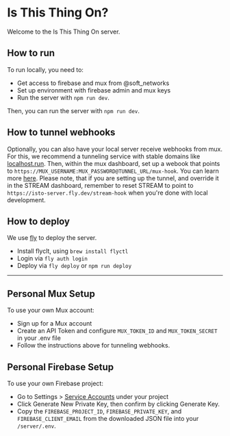 # Is This Thing On?

Welcome to the Is This Thing On server.

## How to run

To run locally, you need to:

- Get access to firebase and mux from @soft_networks
- Set up environment with firebase admin and mux keys
- Run the server with `npm run dev`.

Then, you can run the server with `npm run dev`.

## How to tunnel webhooks

Optionally, you can also have your local server receive webhooks from mux. For this, we recommend a tunneling service with stable domains like [localhost.run](https://localhost.run). Then, within the mux dashboard, set up a webook that points to `https://MUX_USERNAME:MUX_PASSWORD@TUNNEL_URL/mux-hook`. You can learn more [here](https://docs.mux.com/core/listen-for-webhooks). Please note, that if you are setting up the tunnel, and override it in the STREAM dashboard, remember to reset STREAM to point to `https://isto-server.fly.dev/stream-hook` when you're done with local development.

## How to deploy

We use [fly](https://fly.io/) to deploy the server.

- Install flyclt, using `brew install flyctl`
- Login via `fly auth login`
- Deploy via `fly deploy` or `npm run deploy`

---

## Personal Mux Setup

To use your own Mux account:

- Sign up for a Mux account
- Create an API Token and configure `MUX_TOKEN_ID` and `MUX_TOKEN_SECRET` in your .env file
- Follow the instructions above for tunneling webhooks.

## Personal Firebase Setup

To use your own Firebase project:

- Go to Settings > [Service Accounts](https://console.firebase.google.com/project/_/settings/serviceaccounts/adminsdk) under your project
- Click Generate New Private Key, then confirm by clicking Generate Key.
- Copy the `FIREBASE_PROJECT_ID`, `FIREBASE_PRIVATE_KEY`, and `FIREBASE_CLIENT_EMAIL` from the downloaded JSON file into your `/server/.env`.
